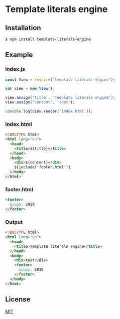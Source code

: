 # Template literals engine

## Installation

```bash
$ npm install template-literals-engine
```

## Example

### index.js

```js
const View = require('template-literals-engine');

var view = new View();

view.assign('title', 'Template literals engine');
view.assign('content', 'test');

console.log(view.render('index.html'));
```

### index.html

```html
<!DOCTYPE html>
<html lang="en">
  <head>
    <title>${title}</title>
  </head>
  <body>
    <div>${content}</div>
    ${include('footer.html')}
  </body>
</html>
```

### footer.html

```html
<footer>
  &copy; 2019
</footer>
```

### Output
```html
<!DOCTYPE html>
<html lang="en">
  <head>
    <title>Template literals engine</title>
  </head>
  <body>
    <div>test</div>
    <footer>
      &copy; 2019
    </footer>
  </body>
</html>
```

## License

  [MIT](LICENSE)
